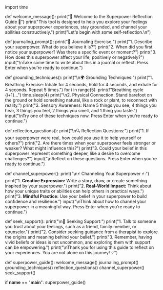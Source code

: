 import time

def welcome_message():
    print("🌟 Welcome to the Superpower Reflection Guide 🌟")
    print("This tool is designed to help you explore your feelings about your superpower experiences, stay grounded, and channel your abilities constructively.")
    print("Let's begin with some self-reflection.\n")

def journaling_prompt():
    print("📝 Journaling Exercise:")
    print("1. Describe your superpower. What do you believe it is?")
    print("2. When did you first notice your superpower? Was there a specific event or moment?")
    print("3. How does this superpower affect your life, positively or negatively?")
    input("\nTake some time to write about this in a journal or reflect. Press Enter when you're ready to continue.")

def grounding_techniques():
    print("\n🌍 Grounding Techniques:")
    print("1. Breathing Exercise: Inhale for 4 seconds, hold for 4 seconds, and exhale for 4 seconds. Repeat 5 times.")
    for i in range(5):
        print(f"Breathing cycle {i+1}...")
        time.sleep(4)
    print("\n2. Physical Connection: Stand barefoot on the ground or hold something natural, like a rock or plant, to reconnect with reality.")
    print("3. Sensory Awareness: Name 5 things you see, 4 things you hear, 3 things you feel, 2 things you smell, and 1 thing you taste.")
    input("\nTry one of these techniques now. Press Enter when you're ready to continue.")

def reflection_questions():
    print("\n🔍 Reflection Questions:")
    print("1. If your superpower were real, how could you use it to help yourself or others?")
    print("2. Are there times when your superpower feels stronger or weaker? What might influence this?")
    print("3. Could your belief in this superpower represent something deeper, like a desire to overcome challenges?")
    input("\nReflect on these questions. Press Enter when you're ready to continue.")

def channel_superpower():
    print("\n⚡ Channeling Your Superpower ⚡:")
    print("1. **Creative Expression:** Write a story, draw, or create something inspired by your superpower.")
    print("2. **Real-World Impact:** Think about how your unique traits or abilities can help others in practical ways.")
    print("3. **Mindful Practice:** Use your belief in your superpower to build confidence and resilience.")
    input("\nThink about how to channel your superpower in a meaningful way. Press Enter when you're ready to continue.")

def seek_support():
    print("\n💬 Seeking Support:")
    print("1. Talk to someone you trust about your feelings, such as a friend, family member, or counselor.")
    print("2. Consider seeking guidance from a therapist to explore the origins and meaning behind your belief.")
    print("3. Remember, having vivid beliefs or ideas is not uncommon, and exploring them with support can be empowering.")
    print("\nThank you for using this guide to reflect on your experiences. You are not alone on this journey! 💡")

def superpower_guide():
    welcome_message()
    journaling_prompt()
    grounding_techniques()
    reflection_questions()
    channel_superpower()
    seek_support()

if __name__ == "__main__":
    superpower_guide()
